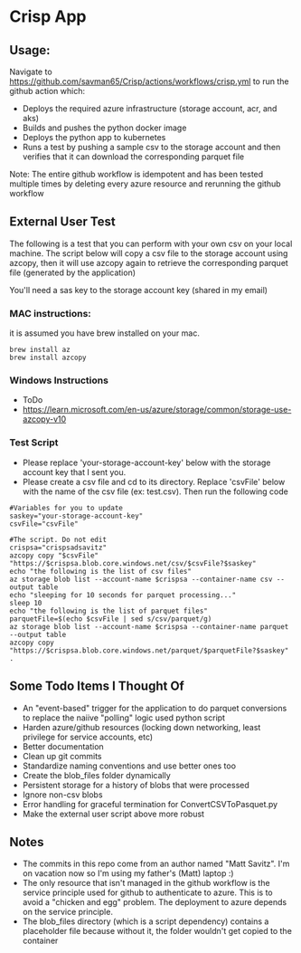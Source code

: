 # Crisp App

## Usage:
Navigate to https://github.com/savman65/Crisp/actions/workflows/crisp.yml to run the github action which:
- Deploys the required azure infrastructure (storage account, acr, and aks)
- Builds and pushes the python docker image
- Deploys the python app to kubernetes
- Runs a test by pushing a sample csv to the storage account and then verifies that it can download the corresponding parquet file

Note: The entire github workflow is idempotent and has been tested multiple times by deleting every azure resource and rerunning the github workflow

## External User Test
The following is a test that you can perform with your own csv on your local machine. The script below will copy a csv file to the storage account using azcopy, then it will use azcopy again to retrieve the corresponding parquet file (generated by the application)

You'll need a sas key to the storage account key (shared in my email)

### MAC instructions:
it is assumed you have brew installed on your mac. 

```
brew install az
brew install azcopy
```

### Windows Instructions
- ToDo
- https://learn.microsoft.com/en-us/azure/storage/common/storage-use-azcopy-v10

### Test Script
- Please replace 'your-storage-account-key' below with the storage account key that I sent you.
- Please create a csv file and cd to its directory. Replace 'csvFile' below with the name of the csv file (ex: test.csv). Then run the following code

```
#Variables for you to update
saskey="your-storage-account-key"
csvFile="csvFile"

#The script. Do not edit
crispsa="crispsadsavitz"
azcopy copy "$csvFile" "https://$crispsa.blob.core.windows.net/csv/$csvFile?$saskey"
echo "the following is the list of csv files"
az storage blob list --account-name $crispsa --container-name csv --output table
echo "sleeping for 10 seconds for parquet processing..."
sleep 10
echo "the following is the list of parquet files"
parquetFile=$(echo $csvFile | sed s/csv/parquet/g)
az storage blob list --account-name $crispsa --container-name parquet --output table
azcopy copy "https://$crispsa.blob.core.windows.net/parquet/$parquetFile?$saskey" .

```

## Some Todo Items I Thought Of
- An "event-based" trigger for the application to do parquet conversions to replace the naiive "polling" logic used python script
- Harden azure/github resources (locking down networking, least privilege for service accounts, etc)
- Better documentation
- Clean up git commits
- Standardize naming conventions and use better ones too
- Create the blob_files folder dynamically
- Persistent storage for a history of blobs that were processed
- Ignore non-csv blobs
- Error handling for graceful termination for ConvertCSVToPasquet.py
- Make the external user script above more robust


## Notes
- The commits in this repo come from an author named "Matt Savitz". I'm on vacation now so I'm using my father's (Matt) laptop :)
- The only resource that isn't managed in the github workflow is the service principle used for github to authenticate to azure. This is to avoid a "chicken and egg" problem. The deployment to azure depends on the service principle.
- The blob_files directory (which is a script dependency) contains a placeholder file because without it, the folder wouldn't get copied to the container
